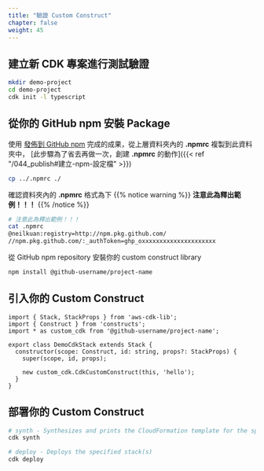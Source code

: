 ```yaml
---
title: "驗證 Custom Construct"
chapter: false
weight: 45
---
```


## 建立新 CDK 專案進行測試驗證

```bash
mkdir demo-project
cd demo-project
cdk init -l typescript
```

## 從你的 GitHub npm 安裝 Package

使用 [發佈到 GitHub npm](044_publish.html#輸出範例.html) 完成的成果，從上層資料夾內的 **.npmrc** 複製到此資料夾中，
[此步驟為了省去再做一次，創建 **.npmrc** 的動作]({{< ref "/044_publish#建立-npm-設定檔" >}})

```bash
cp ../.npmrc ./
```

確認資料夾內的 **.npmrc** 格式為下
{{% notice warning %}}
**注意此為釋出範例！！！**
{{%  /notice %}}

```bash
# 注意此為釋出範例！！！
cat .npmrc
@neilkuan:registry=http://npm.pkg.github.com/
//npm.pkg.github.com/:_authToken=ghp_oxxxxxxxxxxxxxxxxxxxxx
```

從 GitHub npm repository 安裝你的 custom construct library
```bash
npm install @github-username/project-name
```

## 引入你的 Custom Construct

```tsx
import { Stack, StackProps } from 'aws-cdk-lib';
import { Construct } from 'constructs';
import * as custom_cdk from '@github-username/project-name';

export class DemoCdkStack extends Stack {
  constructor(scope: Construct, id: string, props?: StackProps) {
    super(scope, id, props);

    new custom_cdk.CdkCustomConstruct(this, 'hello');
  }
}
```

## 部署你的 Custom Construct

```bash
# synth - Synthesizes and prints the CloudFormation template for the specified stack(s)
cdk synth

# deploy - Deploys the specified stack(s)
cdk deploy
```